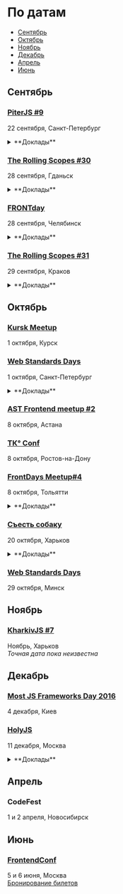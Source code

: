 # По датам

- [Сентябрь](#Сентябрь)
- [Октябрь](#Октябрь)
- [Ноябрь](#Ноябрь)
- [Декабрь](#Декабрь)
- [Апрель](#Апрель)
- [Июнь](#Июнь)

## Сентябрь

### [PiterJS #9](https://meetabit.com/events/199)

22 сентября, Санкт-Петербург

<details>
  <summary>**Доклады**</summary>

  - «Принципы работы с билдами. Как правильно пользоваться DI-напильником», Maxim Grebenshikov
  - «Редактор для дизайнера на electron.js», Алексей Борисов
  - «Внешние процессы в Node.js. Особенности работы, костыли, велосипеды», Алексей Соболев 
</details>

### [The Rolling Scopes #30](https://gdansk.rollingscopes.com/)

28 сентября, Гданьск

<details>
  <summary>**Доклады**</summary>

  - «TypeScript and what's the hack Javascript», Vadzim Yakushau
  - «Yes, you can use Web components in production», David Ferreira
  - «Serverless architecture: Functions as a Service», Dzmitry Varabei
  - «Designers at the lab», Dafna Sharabi
  - «CSS QuickDraw», Alexander Gerasimov
</details>

### [FRONTday](http://frontday.ru/)

28 сентября, Челябинск

<details>
  <summary>**Доклады**</summary>

  - «Observable на фронтенде. Как и и почему», Никита Дюмин
  - «Telegram bot - новый вид интерфейса», Петр Лаптев
  - «Progressive Web Applications», Анатолий Морозов
  - «Как я пишу в 2016 на ангуляре и не краснею», Иван Громов
  - «5 причин, по которым дизайнеры ненавидят фронтенд-разработчиков», Олеся Козлова
</details>

### [The Rolling Scopes #31](https://krakow.rollingscopes.com/)

29 сентября, Краков

<details>
  <summary>**Доклады**</summary>

  - «Ethereum virtual machines in JS: cryptocurrency revolution», Oleksandr Pastukhov
  - «Modular JavaScript: put things on the right place», Andrei Yemelyanchik
  - «Serverless architecture: Functions as a Service», Dzmitry Varabei, Siarhei Melnik
  - «Designers at the lab», Dafna Sharabi
</details>

## Октябрь

### [Kursk Meetup](https://vk.com/kurskmeetup)

1 октября, Курск

### [Web Standards Days](https://wsd.events/2016/10/01/)

1 октября, Санкт-Петербург

<details>
  <summary>**Доклады**</summary>

  - «&lt;head&gt; — всему голова», Роман Ганин (FBS)
  - «CSS-методологии от О до Б», Алексей Охрименко (IPONWEB)
  - «PWA. Что это такое?», Сергей Густун
  - «Вёрстка писем. Развенчиваем мифы», Артур Кох
  - «Я и ИоТ», Вадим Макеев (Opera)
  - «Pokemon GO на веб-технологиях», Егор Коновалов (Центр Высоких Технологий)
  - «Обманчивая простота HTTP/2», Алексей Уколов
  - «&lt;iframe&gt; или &lt;script&gt;?», Всеволод Шмыров
  - «Фронтенд — набор для выживания», Милослав Волосков
  - «Как зарабатывать миллионы на онлайн-курсах», Александр Першин
</details>

### [AST Frontend meetup #2](https://astfrontend.timepad.ru/event/376009/)

8 октября, Астана

### [TК° Conf](http://tkconf.ru/)

8 октября, Ростов-на-Дону

### [FrontDays Meetup#4](http://frontdays.ru/)

8 октября, Тольятти

<details>
  <summary>**Доклады**</summary>

  - «Vue.js, библиотека для создания интерактивных Web интерфейсов», Владислав Смирнов (Radyushin & co)
  - «Ботоведение. Как и зачем делать ботов?», Рустам Галиуллин и Дмитрий Власов (4Taps)
</details>

### [Съесть собаку](http://eatdog.com.ua/)

20 октября, Харьков

<details>
  <summary>**Доклады**</summary>

  - «Выжить с помощью ООП», Максим Гопей
  - «BDD & Codeception: разделяем и властвуем», Михаил Боднарчук
</details>

### [Web Standards Days](https://wsd.events/2016/10/29/)

29 октября, Минск

## Ноябрь

### [KharkivJS #7](http://kharkivjs.org/)

Ноябрь, Харьков  
*Точная дата пока неизвестна*

## Декабрь

### [Most JS Frameworks Day 2016](http://frameworksdays.com/event/most-js-fwdays-2016)

4 декабря, Киев

### [HolyJS](http://holyjs.ru/)

11 декабря, Москва

<details>
  <summary>**Доклады**</summary>

  - «3L3M3NT5», Martin Kleppe
  - «Build Cross-Platform Desktop Apps with Electron», Feross Aboukhadijeh
  - «ECMAScript: latest and upcoming features», Axel Rauschmayer
  - «Offline is the new Black», Max Stoiber (Thinkmill)
  - «Rich text editing with Draft.js», Nikolaus Graf
  - «Sharing files and data with friends using a P2P shared folder powered by Javascript», Mathias Buus Madsen
  - «Веб-приложения: дробим монолит», Грищенко Виктор
  - «WebVR is the next frontier», Martin Splitt
</details>

## Апрель

### CodeFest

1 и 2 апреля, Новосибирск

## Июнь

### [FrontendConf](http://frontendconf.ru/)

5 и 6 июня, Москва  
[Бронирование билетов](http://conf.ontico.ru/conference/join/frontend_conf_2017.html)